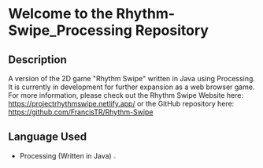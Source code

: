 # Welcome to the Rhythm-Swipe_Processing Repository



## Description
A version of the 2D game "Rhythm Swipe" written in Java using Processing. It is currently in development for further expansion as a web browser game.
For more information, please check out the Rhythm Swipe Website here: https://projectrhythmswipe.netlify.app/ or the GitHub repository here: https://github.com/FrancisTR/Rhythm-Swipe



## Language Used
- Processing (Written in Java) <img width="3%" src="https://github.com/johntran038/Rhythm-Swipe_Processing/assets/123771828/303be9bf-21f7-4d6d-b8bc-5359899f3b61" />
